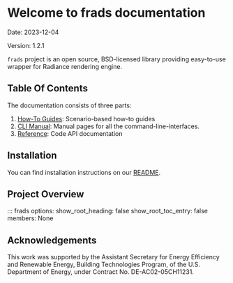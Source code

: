 # Welcome to frads documentation

Date: 2023-12-04

Version: 1.2.1

`frads` project is an open source, BSD-licensed library providing easy-to-use wrapper for Radiance rendering engine.

## Table Of Contents
The documentation consists of three parts:

1. [How-To Guides](how-to/index.md): Scenario-based how-to guides
2. [CLI Manual](manual/index.md): Manual pages for all the command-line-interfaces.
3. [Reference](ref/config.md): Code API documentation

## Installation
You can find installation instructions on our [README](https://github.com/LBNL-ETA/frads#installation).

## Project Overview

::: frads
    options:
      show_root_heading: false
      show_root_toc_entry: false
      members: None



## Acknowledgements

This work was supported by the Assistant Secretary for Energy Efficiency and Renewable Energy, Building Technologies Program, of the U.S. Department of Energy, under Contract No. DE-AC02-05CH11231.
